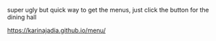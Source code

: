 super ugly but quick way to get the menus, just click the button for the dining hall

https://karinajadia.github.io/menu/